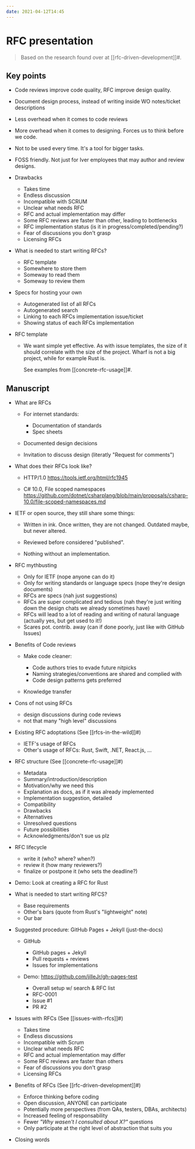 ```yaml
---
date: 2021-04-12T14:45
---
```


# RFC presentation

> Based on the research found over at [[rfc-driven-development]]#.

## Key points

- Code reviews improve code quality, RFC improve design quality.

- Document design process, instead of writing inside WO notes/ticket
  descriptions

- Less overhead when it comes to code reviews

- More overhead when it comes to designing. Forces us to think before we code.

- Not to be used every time. It's a tool for bigger tasks.

- FOSS friendly. Not just for Iver employees that may author and review designs.

- Drawbacks

  - Takes time
  - Endless discussion
  - Incompatible with SCRUM
  - Unclear what needs RFC
  - RFC and actual implementation may differ
  - Some RFC reviews are faster than other, leading to bottlenecks
  - RFC implementation status (is it in progress/completed/pending?)
  - Fear of discussions you don't grasp
  - Licensing RFCs

- What is needed to start writing RFCs?

  - RFC template
  - Somewhere to store them
  - Someway to read them
  - Someway to review them

- Specs for hosting your own

  - Autogenerated list of all RFCs
  - Autogenerated search
  - Linking to each RFCs implementation issue/ticket
  - Showing status of each RFCs implementation
  
- RFC template

  - We want simple yet effective. As with issue templates, the size of it should
    correlate with the size of the project. Wharf is not a big project, while
    for example Rust is.
    
    See examples from [[concrete-rfc-usage]]#.

## Manuscript
  
- What are RFCs

  - For internet standards:
    - Documentation of standards
    - Spec sheets

  - Documented design decisions
  - Invitation to discuss design (literatly "Request for comments")
  
- What does their RFCs look like?

  - HTTP/1.0 <https://tools.ietf.org/html/rfc1945>

  - C# 10.0, File scoped namespaces
    <https://github.com/dotnet/csharplang/blob/main/proposals/csharp-10.0/file-scoped-namespaces.md>

- IETF or open source, they still share some things:

  - Written in ink. Once written, they are not changed. Outdated maybe, but
    never altered.
    
  - Reviewed before considered "published".
  
  - Nothing without an implementation.

- RFC mythbusting

  - Only for IETF (nope anyone can do it)
  - Only for writing standards or language specs (nope they're design documents)
  - RFCs are specs (nah just suggestions)
  - RFCs are super complicated and tedious (nah they're just writing down the design chats we already sometimes have)
  - RFCs will lead to a lot of reading and writing of natural language (actually yes, but get used to it!)
  - Scares pot. contrib. away (can if done poorly, just like with GitHub Issues)

- Benefits of Code reviews

  - Make code cleaner:

    - Code authors tries to evade future nitpicks
    - Naming strategies/conventions are shared and complied with
    - Code design patterns gets preferred
    
  - Knowledge transfer

- Cons of not using RFCs

  - design discussions during code reviews
  - not that many "high level" discussions

- Existing RFC adoptations (See [[rfcs-in-the-wild]]#)

  - IETF's usage of RFCs
  - Other's usage of RFCs: Rust, Swift, .NET, React.js, ...
  
- RFC structure (See [[concrete-rfc-usage]]#)

  - Metadata
  - Summary/introduction/description
  - Motivation/why we need this
  - Explanation as docs, as if it was already implemented
  - Implementation suggestion, detailed
  - Compatibility
  - Drawbacks
  - Alternatives
  - Unresolved questions
  - Future possibilities
  - Acknowledgments/don't sue us plz

- RFC lifecycle

  - write it (who? where? when?)
  - review it (how many reviewers?)
  - finalize or postpone it (who sets the deadline?) 
  
- Demo: Look at creating a RFC for Rust

- What is needed to start writing RFCS?

  - Base requirements
  - Other's bars (quote from Rust's "lightweight" note)
  - Our bar

- Suggested procedure: GitHub Pages + Jekyll (just-the-docs)

  - GitHub

    - GitHub pages + Jekyll
    - Pull requests + reviews
    - Issues for implementations

  - Demo: <https://github.com/jilleJr/gh-pages-test>
  
    - Overall setup w/ search & RFC list
    - RFC-0001
    - Issue #1
    - PR #2
  
- Issues with RFCs (See [[issues-with-rfcs]]#)

  - Takes time
  - Endless discussions
  - Incompatible with Scrum
  - Unclear what needs RFC
  - RFC and actual implementation may differ
  - Some RFC reviews are faster than others
  - Fear of discussions you don't grasp
  - Licensing RFCs

- Benefits of RFCs (See [[rfc-driven-development]]#)

  - Enforce thinking before coding
  - Open discussion, ANYONE can participate
  - Potentially more perspectives (from QAs, testers, DBAs, architects)
  - Increased feeling of responsability
  - Fewer *"Why wasen't I consulted about X?"* questions
  - Only participate at the right level of abstraction that suits you

- Closing words

